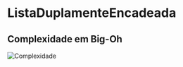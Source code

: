 # ListaDuplamenteEncadeada

## Complexidade em Big-Oh

![Complexidade](https://user-images.githubusercontent.com/40281699/60057109-bc132c00-96b9-11e9-80a7-96e8cc01591b.PNG)
